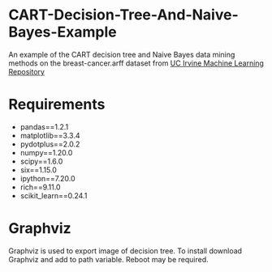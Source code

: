 # CART-Decision-Tree-And-Naive-Bayes-Example
An example of the CART decision tree and Naive Bayes data mining methods on the breast-cancer.arff dataset from [UC Irvine Machine Learning Repository](http://archive.ics.uci.edu/ml/datasets/Iris)

# Requirements
- pandas==1.2.1
- matplotlib==3.3.4
- pydotplus==2.0.2
- numpy==1.20.0
- scipy==1.6.0
- six==1.15.0
- ipython==7.20.0
- rich==9.11.0
- scikit_learn==0.24.1

# Graphviz
Graphviz is used to export image of decision tree.
To install download Graphviz and add to path variable. Reboot may be required.
